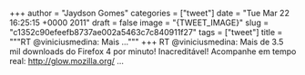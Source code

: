 
+++
author = "Jaydson Gomes"
categories = ["tweet"]
date = "Tue Mar 22 16:25:15 +0000 2011"
draft = false
image = "{TWEET_IMAGE}"
slug = "c1352c90efeefb8737ae002a5463c7c840911f27"
tags = ["tweet"]
title = """RT @viniciusmedina: Mais ..."""
+++
RT @viniciusmedina: Mais de 3.5 mil downloads do Firefox 4 por minuto! Inacreditável! Acompanhe em tempo real: http://glow.mozilla.org/  ...
